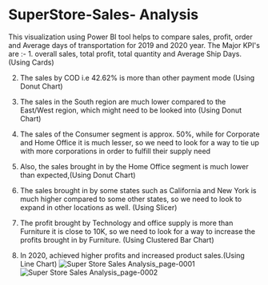 
# SuperStore-Sales- Analysis
This visualization using Power BI tool helps to compare sales, profit, order and Average days of transportation for 2019 and 2020 year.
The Major KPI's are :- 1. overall sales, total profit, total quantity and Average Ship Days. (Using Cards)

2. The sales by COD i.e 42.62% is more than other payment mode
(Using Donut Chart)

3. The sales in the South region are much lower compared to the East/West region, which might need to be looked into (Using Donut Chart)

4. The sales of the Consumer segment is approx. 50%, while for Corporate and Home Office it is much lesser, so we need to look for a way to tie up with more corporations in order to fulfill their supply need

5. Also, the sales brought in by the Home Office segment is much lower than expected,(Using Donut Chart)

6. The sales brought in by some states such as California and New York is much higher compared to some other states, so we need to look to expand in other locations as well. (Using Slicer)

7. The profit brought by Technology and office supply is more than Furniture it is close to 10K, so we need to look for a way to increase the profits brought in by Furniture. (Using Clustered Bar Chart)

8. In 2020, achieved higher profits and increased product sales.(Using Line Chart)
![Super Store Sales Analysis_page-0001](https://github.com/sanjaygithubprofile/SuperStore-Sales-Power-BI-Project/assets/151513717/da9d54de-0388-4910-aabb-e20e63102a3e)
![Super Store Sales Analysis_page-0002](https://github.com/sanjaygithubprofile/SuperStore-Sales-Power-BI-Project/assets/151513717/ef78fa2a-dde8-431e-8d31-a36f1efb32f5)

